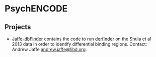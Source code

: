 # PsychENCODE

## Projects

* [Jaffe-dbFinder](Jaffe-dbFinder/) contains the code to run [derfinder](http://bioconductor.org/packages/derfinder/) on the Shula et al 2013 data in order to identify differential binding regions. Contact: Andrew Jaffe <andrew.jaffe@libd.org>.
